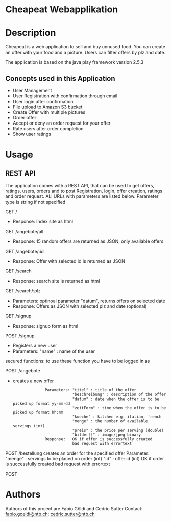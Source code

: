 # Cheapeat Webapplikation

# Description
Cheapeat is a web application to sell and buy unnused food. You can create an offer with your food and a picture. Users can filter offers by plz and date. 

The application is based on the java play framework version 2.5.3

## Concepts used in this Application
  - User Management
  - User Registration with confirmation through email
  - User login after confirmation
  - File upload to Amazon S3 bucket
  - Create Offer with multiple pictures
  - Order offer
  - Accept or deny an order request for your offer
  - Rate users after order completion
  - Show user ratings
 
 # Usage
 ## REST API
 The application comes with a REST API, that can be used to get offers, ratings, users, orders and to post Registration, login, offer    creation, ratings and order request. ALl URLs with parameters are listed below. Parameter type is string if not specified
 
 GET  /               
 - Response: Index site as html
 
 GET  /angebote/all   
  - Response: 15 random offers are returned as JSON, only available offers
 
 GET  /angebote/:id   
  - Response: Offer with selected id is returned as JSON
 
 GET  /search         
  - Response: search site is returned as html
 
 GET  /search/:plz    
  - Parameters: optinoal parameter "datum", returns offers on selected date
  - Response: Offers as JSON with selected plz and date (optional)
                      
 GET  /signup         
  - Response: signup form as html
 
 POST /signup         
  - Registers a new user
  - Parameters: "name" : name of the user
                                  
 
 secured functions: to use these function you have to be logged in as 
 
 POST  /angebote      
  - creates a new offer
                      
                      Parameters: "titel" : title of the offer
                                  "beschreibung" : description of the offer
                                  "datum" : date when the offer is to be picked up format yy-mm-dd
                                  "zeitForm" : time when the offer is to be picked up format hh:mm
                                  "kueche" : kitchen e.g. italian, french
                                  "menge" : the number of available servings (int)
                                  "preis" : the price per serving (double)
                                  "bilder[]" : image/jpeg binary
                      Response:   OK if offer is successfully created
                                  bad request with errortext
                                  
 POST  /bestellung    creates an order for the specified offer
                      Parameter:  "menge" : servings to be placed on order (int)
                                  "id"    : offer id (int)
                                  OK if order is successfully created
                                  bad request with errortext
                                  
 POST
 
 
 # Authors
 Authors of this project are Fabio Göldi and Cedric Sutter
 Contact: fabio.goeldi@ntb.ch; cedric.sutter@ntb.ch
 
 
 
